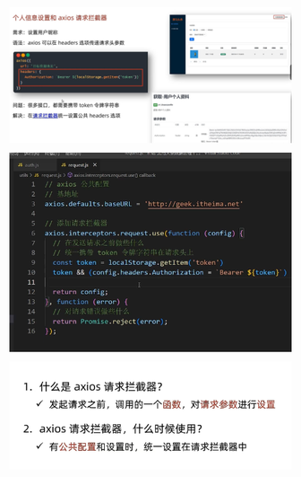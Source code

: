![image-20241027151154470](28.个人信息设置和axios请求拦截器.assets/image-20241027151154470.png)



<img src="28.个人信息设置和axios请求拦截器.assets/image-20241027152902156.png" alt="image-20241027152902156" style="zoom: 80%;" />



![image-20241027152758115](28.个人信息设置和axios请求拦截器.assets/image-20241027152758115.png)